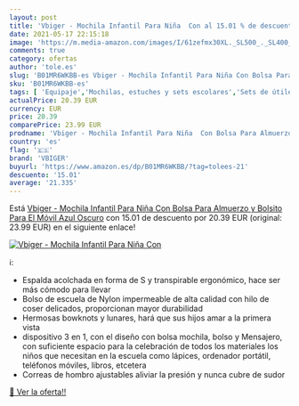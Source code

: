 ```yaml
---
layout: post
title: 'Vbiger - Mochila Infantil Para Niña  Con al 15.01 % de descuento'
date: 2021-05-17 22:15:18
image: 'https://m.media-amazon.com/images/I/61zefmx30XL._SL500_._SL400_.jpg'
comments: true
category: ofertas
author: 'tole.es'
slug: 'B01MR6WKBB-es Vbiger - Mochila Infantil Para Niña Con Bolsa Para...'
sku: 'B01MR6WKBB-es'
tags: [ 'Equipaje','Mochilas, estuches y sets escolares','Sets de útiles escolares','mochila','vbiger', ]
actualPrice: 20.39 EUR
currency: EUR
price: 20.39
comparePrice: 23.99 EUR
prodname: 'Vbiger - Mochila Infantil Para Niña  Con Bolsa Para Almuerzo y Bolsito Para El Móvil  Azul Oscuro'
country: 'es'
flag: '🇪🇸'
brand: 'VBIGER'
buyurl: 'https://www.amazon.es/dp/B01MR6WKBB/?tag=tolees-21'
descuento: '15.01'
average: '21.335'
---
```


Está [Vbiger - Mochila Infantil Para Niña  Con Bolsa Para Almuerzo y Bolsito Para El Móvil  Azul Oscuro](https://www.amazon.es/dp/B01MR6WKBB/?tag=tolees-21) con 15.01 de descuento por 20.39 EUR (original: 23.99 EUR) en el siguiente enlace!

[![Vbiger - Mochila Infantil Para Niña  Con](https://m.media-amazon.com/images/I/61zefmx30XL._SL500_._SL400_.jpg)](https://www.amazon.es/dp/B01MR6WKBB/?tag=tolees-21)

ℹ️:

- Espalda acolchada en forma de S y transpirable ergonómico, hace ser más cómodo para llevar
- Bolso de escuela de Nylon impermeable de alta calidad con hilo de coser delicados, proporcionan mayor durabilidad
- Hermosas bowknots y lunares, hará que sus hijos amar a la primera vista
- dispositivo 3 en 1, con el diseño con bolsa mochila, bolso y Mensajero, con suficiente espacio para la celebración de todos los materiales los niños que necesitan en la escuela como lápices, ordenador portátil, teléfonos móviles, libros, etcetera
- Correas de hombro ajustables aliviar la presión y nunca cubre de sudor

[🛒 Ver la oferta!!](https://www.amazon.es/dp/B01MR6WKBB/?tag=tolees-21)
